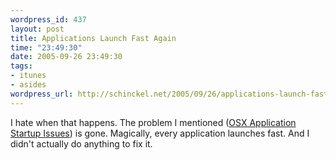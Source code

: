 ```yaml
--- 
wordpress_id: 437
layout: post
title: Applications Launch Fast Again
time: "23:49:30"
date: 2005-09-26 23:49:30
tags: 
- itunes
- asides
wordpress_url: http://schinckel.net/2005/09/26/applications-launch-fast-again/
---
```

I hate when that happens. The problem I mentioned ([OSX Application Startup Issues][1]) is gone. Magically, every application launches fast. And I didn't actually do anything to fix it. 

   [1]: http://schinckel.net/2005/09/17/osx-application-startup-issues/

